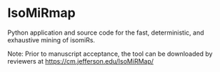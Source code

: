 # IsoMiRmap
Python application and source code for the fast, deterministic, and exhaustive mining of isomiRs.

Note: Prior to manuscript acceptance, the tool can be downloaded by reviewers at https://cm.jefferson.edu/IsoMiRMap/

